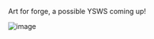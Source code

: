Art for forge, a possible YSWS coming up! 

![image](https://github.com/user-attachments/assets/b2cd7a7f-47d5-4752-af8d-adaf40b7d663)
